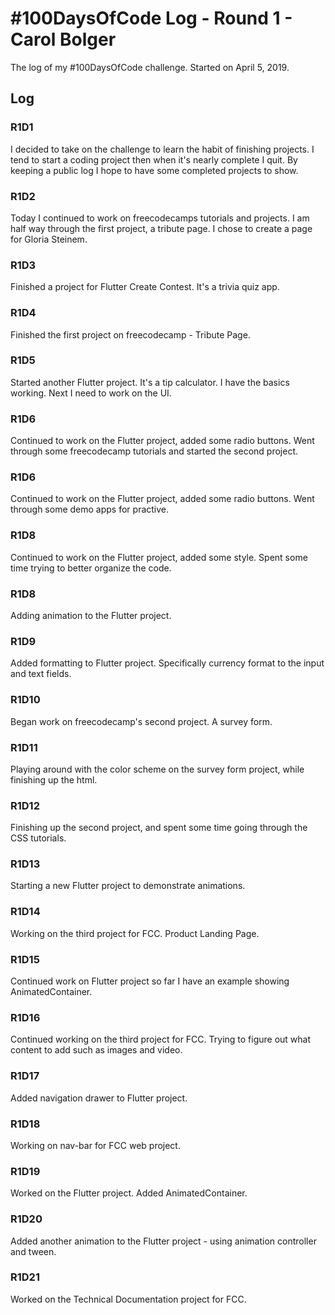 # #100DaysOfCode Log - Round 1 - Carol Bolger

The log of my #100DaysOfCode challenge. Started on April 5, 2019.

## Log

### R1D1 
I decided to take on the challenge to learn the habit of finishing projects. I tend to start a coding project then when it's nearly complete I quit. By keeping a public log I hope to have some completed projects to show.

### R1D2
Today I continued to work on freecodecamps tutorials and projects. I am half way through the first project, a tribute page. I chose to create a page for Gloria Steinem.
### R1D3
Finished a project for Flutter Create Contest. It's a trivia quiz app.
### R1D4
Finished the first project on freecodecamp - Tribute Page.
### R1D5
Started another Flutter project. It's a tip calculator. I have the basics working. Next I need to work on the UI.
### R1D6
Continued to work on the Flutter project, added some radio buttons. Went through some freecodecamp tutorials and started the second project.
### R1D6
Continued to work on the Flutter project, added some radio buttons. Went through some demo apps for practive.
### R1D8
Continued to work on the Flutter project, added some style. Spent some time trying to better organize the code.
### R1D8
Adding animation to the Flutter project.
### R1D9
Added formatting to Flutter project. Specifically currency format to the input and text fields.
### R1D10
Began work on freecodecamp's second project. A survey form.
### R1D11
Playing around with the color scheme on the survey form project, while finishing up the html.
### R1D12
Finishing up the second project, and spent some time going through the CSS tutorials.
### R1D13
Starting a new Flutter project to demonstrate animations. 
### R1D14
Working on the third project for FCC. Product Landing Page.
### R1D15
Continued work on Flutter project so far I have an example showing AnimatedContainer. 
### R1D16
Continued working on the third project for FCC. Trying to figure out what content to add such as images and video.
### R1D17
Added navigation drawer to Flutter project. 
### R1D18
Working on nav-bar for FCC web project. 
### R1D19
Worked on the Flutter project. Added AnimatedContainer.
### R1D20
Added another animation to the Flutter project - using animation controller and tween.
### R1D21
Worked on the Technical Documentation project for FCC.
